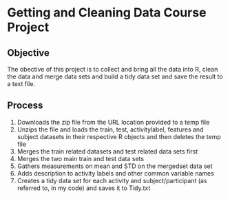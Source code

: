 # Getting and Cleaning Data Course Project

## Objective
The obective of this project is to collect and bring all the data into R, clean the data and merge data sets and build a tidy data set and save the result to a text file.

## Process

1. Downloads the zip file from the URL location provided to a temp file
2. Unzips the file and loads the train, test, activitylabel, features and subject datasets in their respective R objects and then deletes the temp file
3. Merges the train related datasets and test related data sets first
4. Merges the two main train and test data sets
5. Gathers measurements on mean and STD on the mergedset data set
6. Adds description to activity labels and other common variable names
7. Creates a tidy data set for each activity and subject/participant (as referred to, in my code) and saves it to Tidy.txt
